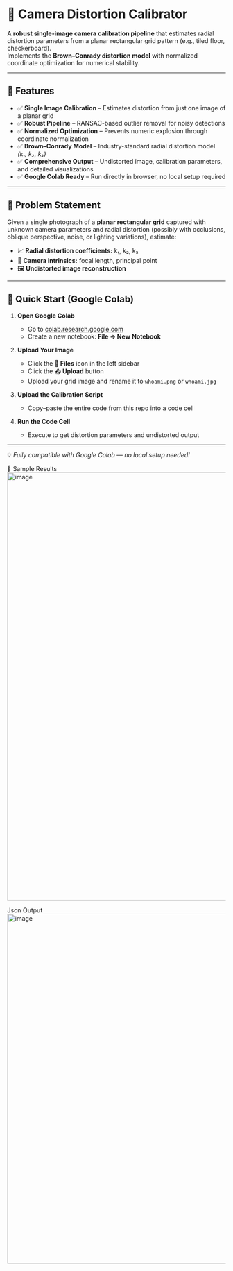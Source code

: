 # 📸 Camera Distortion Calibrator

A **robust single-image camera calibration pipeline** that estimates radial distortion parameters from a planar rectangular grid pattern (e.g., tiled floor, checkerboard).  
Implements the **Brown–Conrady distortion model** with normalized coordinate optimization for numerical stability.

---

## 🎯 Features

- ✅ **Single Image Calibration** – Estimates distortion from just one image of a planar grid  
- ✅ **Robust Pipeline** – RANSAC-based outlier removal for noisy detections  
- ✅ **Normalized Optimization** – Prevents numeric explosion through coordinate normalization  
- ✅ **Brown–Conrady Model** – Industry-standard radial distortion model *(k₁, k₂, k₃)*  
- ✅ **Comprehensive Output** – Undistorted image, calibration parameters, and detailed visualizations  
- ✅ **Google Colab Ready** – Run directly in browser, no local setup required  

---

## 🧩 Problem Statement

Given a single photograph of a **planar rectangular grid** captured with unknown camera parameters and radial distortion (possibly with occlusions, oblique perspective, noise, or lighting variations), estimate:

- 📈 **Radial distortion coefficients:** k₁, k₂, k₃  
- 🎯 **Camera intrinsics:** focal length, principal point  
- 🖼️ **Undistorted image reconstruction**

---

## 🚀 Quick Start (Google Colab)

1. **Open Google Colab**  
   - Go to [colab.research.google.com](https://colab.research.google.com/)  
   - Create a new notebook: **File → New Notebook**

2. **Upload Your Image**  
   - Click the 📁 **Files** icon in the left sidebar  
   - Click the 📤 **Upload** button  
   - Upload your grid image and rename it to `whoami.png` or `whoami.jpg`  

3. **Upload the Calibration Script**  
   - Copy–paste the entire code from this repo into a code cell  

4. **Run the Code Cell**  
   - Execute to get distortion parameters and undistorted output  

---

💡 *Fully compatible with Google Colab — no local setup needed!*

📸 Sample Results
<img width="1236" height="987" alt="image" src="https://github.com/user-attachments/assets/b694b354-e6be-4313-b4b3-706ab064b60f" />

Json Output
<img width="1396" height="807" alt="image" src="https://github.com/user-attachments/assets/8c191258-fe7d-4c98-8319-397f06c312dd" />




